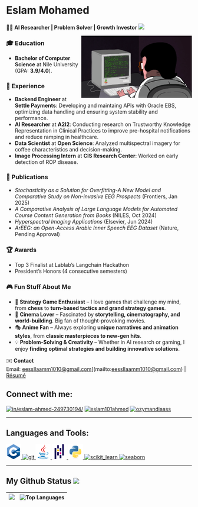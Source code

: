 # Eslam Mohamed
👨‍💻 **AI Researcher | Problem Solver | Growth Investor**
 <img src="https://user-images.githubusercontent.com/73097560/115834477-dbab4500-a447-11eb-908a-139a6edaec5c.gif"></a>
<p><img align="right" src="https://github.com/Eslam21/Eslam21/blob/main/img3.gif" alt="adam-pw" width="300px" /></p>



### **🎓 Education**  
- **Bachelor of Computer Science** at Nile University (GPA: **3.9/4.0**).

 ### **💼 Experience** 
- **Backend Engineer** at **Settle Payments**: Developing and maintaing APIs with Oracle EBS, optimizing data handling and ensuring system stability and performance.
- **AI Researcher** at **A2I2**: Conducting research on Trustworthy Knowledge Representation in Clinical Practices to improve pre-hospital notifications and reduce ramping in healthcare.
- **Data Scientist** at **Open Science**: Analyzed multispectral imagery for coffee characteristics and decision-making.  
- **Image Processing Intern** at **CIS Research Center**: Worked on early detection of ROP disease.

### **📝 Publications**  
- *Stochasticity as a Solution for Overfitting-A New Model and Comparative Study on Non-invasive EEG Prospects* (Frontiers, Jan 2025) 
- *A Comparative Analysis of Large Language Models for Automated Course Content Generation from Books* (NILES, Oct 2024)
- *Hyperspectral Imaging Applications* (Elsevier, Jun 2024)
- *ArEEG: an Open-Access Arabic Inner Speech EEG Dataset* (Nature, Pending Approval)  

### **🏆 Awards**  
- Top 3 Finalist at Lablab’s Langchain Hackathon  
- President’s Honors (4 consecutive semesters)

### **🎮 Fun Stuff About Me**  
- 🧠 **Strategy Game Enthusiast** – I love games that challenge my mind, from **chess** to **turn-based tactics and grand strategy games**.  
- 🎥 **Cinema Lover** – Fascinated by **storytelling, cinematography, and world-building**. Big fan of thought-provoking movies.  
- 🎭 **Anime Fan** – Always exploring **unique narratives and animation styles**, from **classic masterpieces to new-gen hits**.  
- 💡 **Problem-Solving & Creativity** – Whether in AI research or gaming, I enjoy **finding optimal strategies and building innovative solutions**.  


✉️ **Contact**  
Email: eessllaamm1010@gmail.com](mailto:eessllaamm1010@gmail.com) | [Résumé](https://drive.google.com/file/d/1fHh29yD_utjaj5Tg6vFimWx99-Z9zAs2/view?usp=sharing)


## Connect with me:
<p align="left">
<a href="https://www.linkedin.com/in/eslam-ahmed-249730194/" target="blank"><img align="center" src="https://raw.githubusercontent.com/rahuldkjain/github-profile-readme-generator/master/src/images/icons/Social/linked-in-alt.svg" alt="in/eslam-ahmed-249730194/" height="30" width="40" /></a>
<a href="https://kaggle.com/eslam101ahmed" target="blank"><img align="center" src="https://raw.githubusercontent.com/rahuldkjain/github-profile-readme-generator/master/src/images/icons/Social/kaggle.svg" alt="eslam101ahmed" height="30" width="40" /></a>
<a href="https://codeforces.com/profile/ozymandiaass" target="blank"><img align="center" src="https://raw.githubusercontent.com/rahuldkjain/github-profile-readme-generator/master/src/images/icons/Social/codeforces.svg" alt="ozymandiaass" height="30" width="40" /></a>
</p>

-----

## Languages and Tools:
<a href="https://www.w3schools.com/cpp/" target="_blank" rel="noreferrer"> <img src="https://raw.githubusercontent.com/devicons/devicon/master/icons/cplusplus/cplusplus-original.svg" alt="cplusplus" width="40" height="40"/> </a> <a href="https://git-scm.com/" target="_blank" rel="noreferrer"> <img src="https://www.vectorlogo.zone/logos/git-scm/git-scm-icon.svg" alt="git" width="40" height="40"/> </a> <a href="https://www.java.com" target="_blank" rel="noreferrer"> <img src="https://raw.githubusercontent.com/devicons/devicon/master/icons/java/java-original.svg" alt="java" width="40" height="40"/> </a> <a href="https://pandas.pydata.org/" target="_blank" rel="noreferrer"> <img src="https://raw.githubusercontent.com/devicons/devicon/2ae2a900d2f041da66e950e4d48052658d850630/icons/pandas/pandas-original.svg" alt="pandas" width="40" height="40"/> </a> <a href="https://www.python.org" target="_blank" rel="noreferrer"> <img src="https://raw.githubusercontent.com/devicons/devicon/master/icons/python/python-original.svg" alt="python" width="40" height="40"/> </a> <a href="https://scikit-learn.org/" target="_blank" rel="noreferrer"> <img src="https://upload.wikimedia.org/wikipedia/commons/0/05/Scikit_learn_logo_small.svg" alt="scikit_learn" width="40" height="40"/> </a> <a href="https://seaborn.pydata.org/" target="_blank" rel="noreferrer"> <img src="https://seaborn.pydata.org/_images/logo-mark-lightbg.svg" alt="seaborn" width="40" height="40"/> </a> 
</p>

-----


## My Github Status <img src="https://media.giphy.com/media/iY8CRBdQXODJSCERIr/giphy.gif" width="40">
| ![](https://github-readme-stats.vercel.app/api?username=sourabmaity&show_icons=true&bg_color=45,fc00ff,00dbde&title_color=fff&text_color=fff) | ![Top Languages](https://github-readme-stats.vercel.app/api/top-langs/?username=eslam21) |
| --- | --- |

